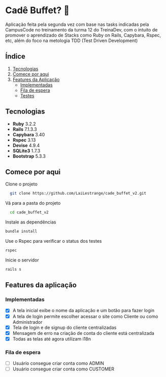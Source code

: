 
# Cadê Buffet? 🎉

Aplicação feita pela segunda vez com base nas tasks indicadas pela CampusCode no treinamento da turma 12 do TreinaDev, com o intuito de promover o aprendizado de Stacks como Ruby on Rails, Capybara, Rspec, etc, além do foco na metologia TDD (Test Driven Development)

## Índice

1. [Tecnologias](#tecnologias)
2. [Comece por aqui](#comece-por-aqui)
3. [Features da Aplicação](#features-da-aplicação)
    - [Implementadas](#implementadas)
    - [Fila de espera](#fila-de-espera)
    - [Testes](#testes)

## Tecnologias

- **Ruby** 3.2.2
- **Rails** 7.1.3.3
- **Capybara** 3.40
- **Rspec** 3.13
- **Devise** 4.9.4
- **SQLite3** 1.7.3
- **Bootstrap** 5.3.3

## Comece por aqui

Clone o projeto

~~~bash
  git clone https://github.com/LaiLestrange/cade_buffet_v2.git
~~~

Vá para a pasta do projeto

~~~bash
  cd cade_buffet_v2
~~~

Instale as dependências

~~~bash
bundle install
~~~

Use o Rspec para verificar o status dos testes

~~~bash
rspec
~~~

Inicie o servidor

~~~bash
rails s
~~~

## Features da aplicação

### Implementadas

- [x] A tela inicial exibe o nome da aplicação e um botão para fazer login
- [x] A tela de login permite escolher acessar o site como Cliente ou como Administrador
- [x] Tela de login e de signup do cliente centralizadas
- [x] Mensagem de erro na criação de conta do cliente está centralizada
- [x] Todas as telas até agora utilizam i18n

### Fila de espera

- [ ] Usuário consegue criar conta como ADMIN
- [ ] Usuário consegue criar conta como CUSTOMER
